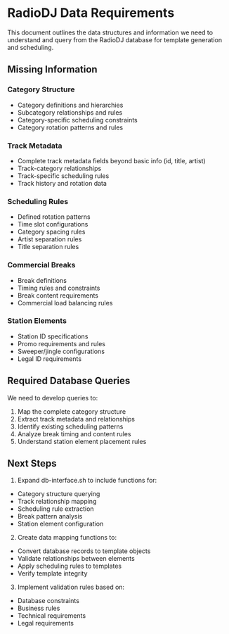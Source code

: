 # RadioDJ Data Requirements

This document outlines the data structures and information we need to understand and query from the RadioDJ database for template generation and scheduling.

## Missing Information

### Category Structure
- Category definitions and hierarchies
- Subcategory relationships and rules
- Category-specific scheduling constraints  
- Category rotation patterns and rules

### Track Metadata
- Complete track metadata fields beyond basic info (id, title, artist)
- Track-category relationships
- Track-specific scheduling rules
- Track history and rotation data

### Scheduling Rules
- Defined rotation patterns
- Time slot configurations
- Category spacing rules
- Artist separation rules
- Title separation rules

### Commercial Breaks
- Break definitions
- Timing rules and constraints
- Break content requirements
- Commercial load balancing rules

### Station Elements
- Station ID specifications
- Promo requirements and rules
- Sweeper/jingle configurations
- Legal ID requirements

## Required Database Queries

We need to develop queries to:
1. Map the complete category structure
2. Extract track metadata and relationships
3. Identify existing scheduling patterns
4. Analyze break timing and content rules
5. Understand station element placement rules

## Next Steps

1. Expand db-interface.sh to include functions for:
- Category structure querying
- Track relationship mapping
- Scheduling rule extraction
- Break pattern analysis
- Station element configuration

2. Create data mapping functions to:
- Convert database records to template objects
- Validate relationships between elements
- Apply scheduling rules to templates
- Verify template integrity

3. Implement validation rules based on:
- Database constraints
- Business rules
- Technical requirements
- Legal requirements

